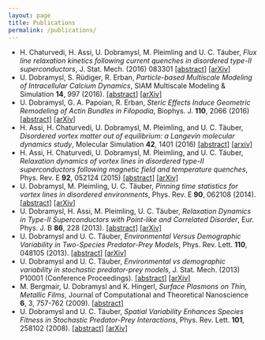 ```yaml
---
layout: page
title: Publications
permalink: /publications/
---
```


* H. Chaturvedi, H. Assi, U. Dobramysl, M. Pleimling and U. C. T&auml;uber, *Flux line relaxation kinetics following current quenches in disordered type-II superconductors*, J. Stat. Mech. (2016) 083301 [[abstract]](http://dx.doi.org/10.1088/1742-5468/2016/08/083301) [[arXiv]](http://arxiv.org/abs/1606.06100)
* U. Dobramysl, S. R&uuml;diger, R. Erban, *Particle-based Multiscale Modeling of Intracellular Calcium Dynamics*, SIAM Multiscale Modeling &amp; Simulation **14**, 997 (2016). [[abstract]](http://epubs.siam.org/doi/abs/10.1137/15M1015030) [[arXiv]](http://arxiv.org/abs/1504.00146)
* U. Dobramysl, G. A. Papoian, R. Erban, *Steric Effects Induce Geometric Remodeling of Actin Bundles in Filopodia*, Biophys. J. **110**, 2066 (2016) [[abstract]](http://dx.doi.org/10.1016/j.bpj.2016.03.013) [[arXiv]](http://arxiv.org/abs/1605.03119)
* H. Assi, H. Chaturvedi, U. Dobramysl, M. Pleimling, and U. C.
 T&auml;uber, *Disordered vortex matter out of equilibrium: a Langevin molecular dynamics study*, Molecular Simulation **42**, 1401 (2016) [[abstract]](http://dx.doi.org/10.1080/08927022.2015.1119826) [[arxiv]](http://arxiv.org/abs/1509.02227)
* H. Assi, H. Chaturvedi, U. Dobramysl, M. Pleimling, and U. C.
 T&auml;uber, *Relaxation dynamics of vortex lines in disordered type-II superconductors following magnetic field and temperature quenches*, Phys. Rev. E **92**, 052124 (2015) [[abstract]](http://journals.aps.org/pre/abstract/10.1103/PhysRevE.92.052124) [[arXiv]](http://arxiv.org/abs/1505.06240)
* U. Dobramysl, M. Pleimling, U. C. T&auml;uber,
 *Pinning time statistics for vortex lines in
 disordered environments*, Phys. Rev. E **90**, 062108 (2014).
 [[abstract]](http://journals.aps.org/pre/abstract/10.1103/PhysRevE.90.062108)
 [[arXiv]](http://arxiv.org/abs/1405.7261)
* U. Dobramysl, H. Assi, M. Pleimling,
 U. C. T&auml;uber, *Relaxation Dynamics in Type-II
 Superconductors with Point-like and Correlated
 Disorder*, Eur. Phys. J. B **86**, 228
 (2013). [[abstract]](http://dx.doi.org/10.1140/epjb/e2013-31101-x)
 [[arXiv]](http://arxiv.org/abs/1211.6929)
* U. Dobramysl and U. C. T&auml;uber, *Environmental Versus Demographic Variability in Two-Species Predator-Prey Models*, Phys. Rev. Lett. **110**, 048105 (2013). [[abstract]](http://prl.aps.org/abstract/PRL/v110/i4/e048105)
 [[arXiv]](http://arxiv.org/abs/1206.0973)
* U. Dobramysl and U. C. T&auml;uber, *Environmental vs demographic variability in stochastic predator-prey models*, J. Stat. Mech. (2013) P10001 (Conference Proceedings).
 [[abstract]](http://iopscience.iop.org/1742-5468/2013/10/P10001)
 [[arXiv]](http://arxiv.org/abs/1307.4327)
* M. Bergmair, U. Dobramysl and K. Hingerl, *Surface
 Plasmons on Thin, Metallic Films*, Journal of
 Computational and Theoretical
 Nanoscience **6**, 3, 757-762 (2009).
 [[abstract]](http://www.ingentaconnect.com/content/asp/jctn/2009/00000006/00000003/art00047) 
* U. Dobramysl and U. C. T&auml;uber, *Spatial
 Variability Enhances Species Fitness in Stochastic
 Predator-Prey Interactions*,
 Phys. Rev. Lett. **101**, 258102 (2008).
 [[abstract]](http://prl.aps.org/abstract/PRL/v101/i25/e258102)
 [[arXiv]](http://arxiv.org/abs/0804.4127)


